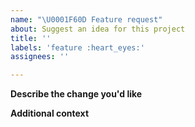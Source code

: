 ```yaml
---
name: "\U0001F60D Feature request"
about: Suggest an idea for this project
title: ''
labels: 'feature :heart_eyes:'
assignees: ''

---
```


**Describe the change you'd like**

**Additional context**
